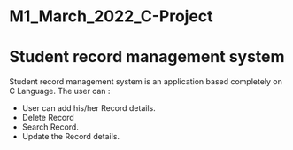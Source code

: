 # M1_March_2022_C-Project
# Student record management system

Student record management system is an application based completely on C Language.
The user can :

- User can add his/her Record details.
- Delete Record
- Search Record.
- Update the Record details.
